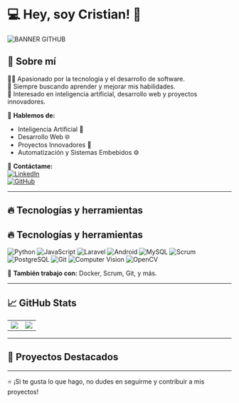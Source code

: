 # 💻 Hey, soy Cristian! 🚀

![BANNER GITHUB](https://github.com/user-attachments/assets/16171ffc-b93d-4358-86c5-3600f3c6dea5)

## 📌 Sobre mí  
🙋‍♂️ Apasionado por la tecnología y el desarrollo de software.  
🎯 Siempre buscando aprender y mejorar mis habilidades.  
🚀 Interesado en inteligencia artificial, desarrollo web y proyectos innovadores.  

💬 **Hablemos de:**  
- Inteligencia Artificial 🧠  
- Desarrollo Web 🌐  
- Proyectos Innovadores 🚀  
- Automatización y Sistemas Embebidos ⚙️  

📩 **Contáctame:**  
[![LinkedIn](https://img.shields.io/badge/LinkedIn-blue?style=for-the-badge&logo=linkedin)](https://www.linkedin.com/in/cristian-eduardo-casta%C3%B1eda-p%C3%A9rez/)  
[![GitHub](https://img.shields.io/badge/GitHub-000?style=for-the-badge&logo=github)](https://github.com/CristianCastax)    

---

## 🔥 Tecnologías y herramientas  

## 🔥 Tecnologías y herramientas  

![Python](https://img.shields.io/badge/Python-3776AB?style=for-the-badge&logo=python&logoColor=white)
![JavaScript](https://img.shields.io/badge/JavaScript-F7DF1E?style=for-the-badge&logo=javascript&logoColor=black)
![Laravel](https://img.shields.io/badge/Laravel-FF2D20?style=for-the-badge&logo=laravel&logoColor=white)
![Android](https://img.shields.io/badge/Android-3DDC84?style=for-the-badge&logo=android&logoColor=white)
![MySQL](https://img.shields.io/badge/MySQL-005C84?style=for-the-badge&logo=mysql&logoColor=white)
![Scrum](https://img.shields.io/badge/Scrum-2496ED?style=for-the-badge&logo=scrum&logoColor=white)
![PostgreSQL](https://img.shields.io/badge/PostgreSQL-336791?style=for-the-badge&logo=postgresql&logoColor=white)
![Git](https://img.shields.io/badge/Git-F05032?style=for-the-badge&logo=git&logoColor=white)
![Computer Vision](https://img.shields.io/badge/Computer%20Vision-FF6F00?style=for-the-badge&logo=opencv&logoColor=white)
![OpenCV](https://img.shields.io/badge/OpenCV-5C3EE8?style=for-the-badge&logo=opencv&logoColor=white)


🔧 **También trabajo con:** Docker, Scrum, Git, y más.

---

## 📈 GitHub Stats  

<table>
<tr>
<td>
<img src="https://github-readme-stats.vercel.app/api?username=tuusuario&show_icons=true&theme=radical" />
</td>
<td>
<img src="https://github-readme-streak-stats.herokuapp.com/?user=tuusuario&theme=radical" />
</td>
</tr>
</table>

---

## 🚀 Proyectos Destacados  


---

⭐ ¡Si te gusta lo que hago, no dudes en seguirme y contribuir a mis proyectos!  
